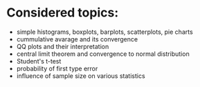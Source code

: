 # Considered topics:
- simple histograms, boxplots, barplots, scatterplots, pie charts
- cummulative avarage and its convergence
- QQ plots and their interpretation
- central limit theorem and convergence to normal distribution
- Student's t-test
- probability of first type error
- influence of sample size on various statistics 
